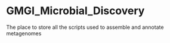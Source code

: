 # GMGI_Microbial_Discovery
The place to store all the scripts used to assemble and annotate metagenomes
